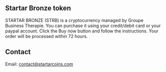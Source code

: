 ## Startar Bronze token

STARTAR BRONZE (STRB) is a cryptocurrency managed by Groupe Business Therapie.
You can purchase it using your credit/debit card or your paypal account.
Click the Buy now button and follow the instructions. Your order will be processed within 72 hours.

## Contact
Email: contact@startarcoins.com